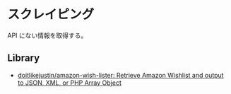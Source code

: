 # スクレイピング
API にない情報を取得する。

## Library
- [doitlikejustin/amazon-wish-lister: Retrieve Amazon Wishlist and output to JSON, XML, or PHP Array Object](https://github.com/doitlikejustin/amazon-wish-lister)
